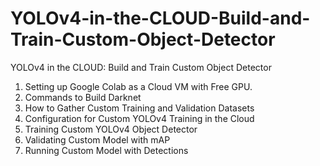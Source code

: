 # YOLOv4-in-the-CLOUD-Build-and-Train-Custom-Object-Detector
YOLOv4 in the CLOUD: Build and Train Custom Object Detector


1. Setting up Google Colab as a Cloud VM with Free GPU.
2. Commands to Build Darknet
3. How to Gather Custom Training and Validation Datasets
4. Configuration for Custom YOLOv4 Training in the Cloud
5. Training Custom YOLOv4  Object Detector
6. Validating Custom Model with mAP
7. Running Custom Model with Detections
